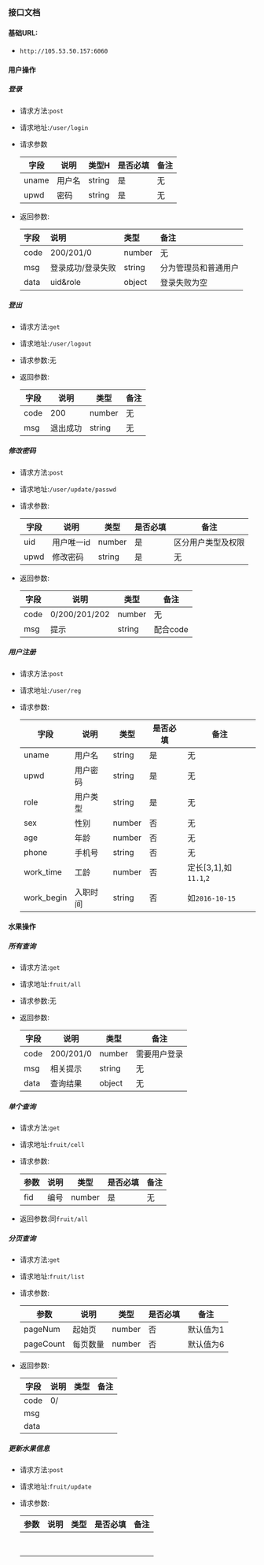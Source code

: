 ### 接口文档

#### 基础URL:

- `http://105.53.50.157:6060`

#### 用户操作

##### 登录

- 请求方法:`post`


- 请求地址:`/user/login`

- 请求参数

  | 字段  | 说明   | 类型H  | 是否必填 | 备注 |
  | ----- | ------ | ------ | -------- | ---- |
  | uname | 用户名 | string | 是       | 无   |
  | upwd  | 密码   | string | 是       | 无   |

- 返回参数:

  | 字段 | 说明              | 类型   | 备注                 |
  | :--- | :---------------- | :----- | :------------------- |
  | code | 200/201/0         | number | 无                   |
  | msg  | 登录成功/登录失败 | string | 分为管理员和普通用户 |
  | data | uid&role          | object | 登录失败为空         |

##### 登出

- 请求方法:`get`

- 请求地址:`/user/logout`

- 请求参数:无

- 返回参数:

  | 字段 | 说明     | 类型   | 备注 |
  | ---- | -------- | ------ | ---- |
  | code | 200      | number | 无   |
  | msg  | 退出成功 | string | 无   |

##### 修改密码

- 请求方法:`post`

- 请求地址:`/user/update/passwd`

- 请求参数:

  | 字段 | 说明       | 类型   | 是否必填 | 备注               |
  | ---- | ---------- | ------ | -------- | ------------------ |
  | uid  | 用户唯一id | number | 是       | 区分用户类型及权限 |
  | upwd | 修改密码   | string | 是       | 无                 |

- 返回参数:

  | 字段 | 说明          | 类型   | 备注     |
  | ---- | ------------- | ------ | -------- |
  | code | 0/200/201/202 | number | 无       |
  | msg  | 提示          | string | 配合code |

##### 用户注册

- 请求方法:`post`

- 请求地址:`/user/reg`

- 请求参数:

  | 字段       | 说明     | 类型   | 是否必填 | 备注                   |
  | ---------- | -------- | ------ | -------- | ---------------------- |
  | uname      | 用户名   | string | 是       | 无                     |
  | upwd       | 用户密码 | string | 是       | 无                     |
  | role       | 用户类型 | string | 是       | 无                     |
  | sex        | 性别     | number | 否       | 无                     |
  | age        | 年龄     | number | 否       | 无                     |
  | phone      | 手机号   | string | 否       | 无                     |
  | work_time  | 工龄     | number | 否       | 定长[3,1],如`11.1`,`2` |
  | work_begin | 入职时间 | string | 否       | 如`2016-10-15`         |

  

#### 水果操作

##### 所有查询

- 请求方法:`get`

- 请求地址:`fruit/all`

- 请求参数:无

- 返回参数:

  | 字段 | 说明      | 类型   | 备注         |
  | ---- | --------- | ------ | ------------ |
  | code | 200/201/0 | number | 需要用户登录 |
  | msg  | 相关提示  | string | 无           |
  | data | 查询结果  | object | 无           |

##### 单个查询

- 请求方法:`get`

- 请求地址:`fruit/cell`

- 请求参数:

  | 参数 | 说明 | 类型   | 是否必填 | 备注 |
  | ---- | ---- | ------ | -------- | ---- |
  | fid  | 编号 | number | 是       | 无   |

- 返回参数:同`fruit/all`


##### 分页查询

- 请求方法:`get`

- 请求地址:`fruit/list`

- 请求参数:

  | 参数      | 说明     | 类型   | 是否必填 | 备注      |
  | --------- | -------- | ------ | -------- | --------- |
  | pageNum   | 起始页   | number | 否       | 默认值为1 |
  | pageCount | 每页数量 | number | 否       | 默认值为6 |

- 返回参数:

  | 字段 | 说明 | 类型 | 备注 |
  | ---- | ---- | ---- | ---- |
  | code | 0/   |      |      |
  | msg  |      |      |      |
  | data |      |      |      |

  

##### 更新水果信息

- 请求方法:`post`

- 请求地址:`fruit/update`

- 请求参数:

  | 参数 | 说明 | 类型 | 是否必填 | 备注 |
  | ---- | ---- | ---- | -------- | ---- |
  |      |      |      |          |      |
  |      |      |      |          |      |
  |      |      |      |          |      |
  |      |      |      |          |      |
  |      |      |      |          |      |
  |      |      |      |          |      |
  |      |      |      |          |      |
  |      |      |      |          |      |

  